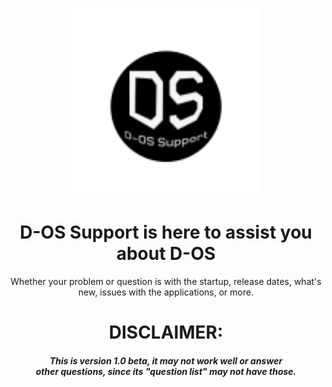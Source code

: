 
<p align="center">
  <img src="Untitled design.svg" alt="D-OS Support" width="300px"/>
</p>

<h1 align="center">D-OS Support is here to assist you about D-OS</h1>

<p align="center">Whether your problem or question is with the startup, release dates, what's new, issues with the applications, or more.</p>

<h1 align="center">DISCLAIMER:</h1>
<h5 align="center">This is version 1.0 beta, it may not work well or answer <br> other questions, since its "question list" may not have those.</h5>
